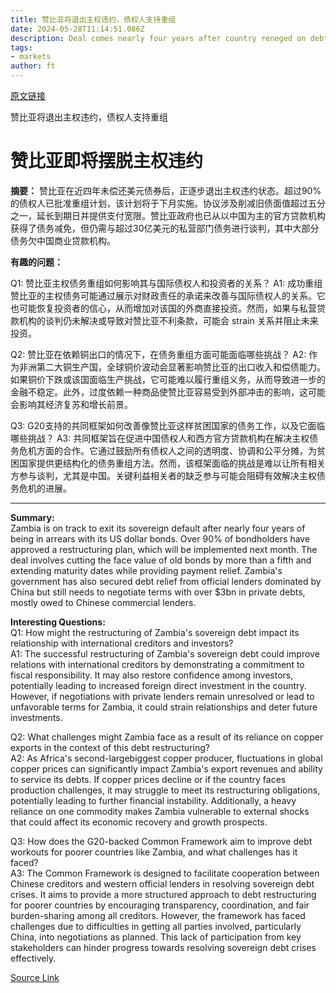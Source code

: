 ```yaml
---
title: 赞比亚将退出主权违约，债权人支持重组
date: 2024-05-28T11:14:51.086Z
description: Deal comes nearly four years after country reneged on debt
tags: 
- markets
author: ft
---
```


[原文链接](https://ft.com/content/bfa3c2f7-c3d5-4f4e-aca9-12a8c7594fcd)

赞比亚将退出主权违约，债权人支持重组

# 赞比亚即将摆脱主权违约

**摘要：**
赞比亚在近四年未偿还美元债券后，正逐步退出主权违约状态。超过90%的债权人已批准重组计划，该计划将于下月实施。协议涉及削减旧债面值超过五分之一，延长到期日并提供支付宽限。赞比亚政府也已从以中国为主的官方贷款机构获得了债务减免，但仍需与超过30亿美元的私营部门债务进行谈判，其中大部分债务欠中国商业贷款机构。

**有趣的问题：**

Q1: 赞比亚主权债务重组如何影响其与国际债权人和投资者的关系？
A1: 成功重组赞比亚的主权债务可能通过展示对财政责任的承诺来改善与国际债权人的关系。它也可能恢复投资者的信心，从而增加对该国的外商直接投资。然而，如果与私营贷款机构的谈判仍未解决或导致对赞比亚不利条款，可能会 strain 关系并阻止未来投资。

Q2: 赞比亚在依赖铜出口的情况下，在债务重组方面可能面临哪些挑战？
A2: 作为非洲第二大铜生产国，全球铜价波动会显著影响赞比亚的出口收入和偿债能力。如果铜价下跌或该国面临生产挑战，它可能难以履行重组义务，从而导致进一步的金融不稳定。此外，过度依赖一种商品使赞比亚容易受到外部冲击的影响，这可能会影响其经济复苏和增长前景。

Q3: G20支持的共同框架如何改善像赞比亚这样贫困国家的债务工作，以及它面临哪些挑战？
A3: 共同框架旨在促进中国债权人和西方官方贷款机构在解决主权债务危机方面的合作。它通过鼓励所有债权人之间的透明度、协调和公平分摊，为贫困国家提供更结构化的债务重组方法。然而，该框架面临的挑战是难以让所有相关方参与谈判，尤其是中国。关键利益相关者的缺乏参与可能会阻碍有效解决主权债务危机的进展。

---

**Summary:**  
Zambia is on track to exit its sovereign default after nearly four years of being in arrears with its US dollar bonds. Over 90% of bondholders have approved a restructuring plan, which will be implemented next month. The deal involves cutting the face value of old bonds by more than a fifth and extending maturity dates while providing payment relief. Zambia's government has also secured debt relief from official lenders dominated by China but still needs to negotiate terms with over $3bn in private debts, mostly owed to Chinese commercial lenders.

**Interesting Questions:**  
Q1: How might the restructuring of Zambia's sovereign debt impact its relationship with international creditors and investors?  
A1: The successful restructuring of Zambia's sovereign debt could improve relations with international creditors by demonstrating a commitment to fiscal responsibility. It may also restore confidence among investors, potentially leading to increased foreign direct investment in the country. However, if negotiations with private lenders remain unresolved or lead to unfavorable terms for Zambia, it could strain relationships and deter future investments.

Q2: What challenges might Zambia face as a result of its reliance on copper exports in the context of this debt restructuring?  
A2: As Africa's second-largebiggest copper producer, fluctuations in global copper prices can significantly impact Zambia's export revenues and ability to service its debts. If copper prices decline or if the country faces production challenges, it may struggle to meet its restructuring obligations, potentially leading to further financial instability. Additionally, a heavy reliance on one commodity makes Zambia vulnerable to external shocks that could affect its economic recovery and growth prospects.

Q3: How does the G20-backed Common Framework aim to improve debt workouts for poorer countries like Zambia, and what challenges has it faced?  
A3: The Common Framework is designed to facilitate cooperation between Chinese creditors and western official lenders in resolving sovereign debt crises. It aims to provide a more structured approach to debt restructuring for poorer countries by encouraging transparency, coordination, and fair burden-sharing among all creditors. However, the framework has faced challenges due to difficulties in getting all parties involved, particularly China, into negotiations as planned. This lack of participation from key stakeholders can hinder progress towards resolving sovereign debt crises effectively.

[Source Link](https://ft.com/content/bfa3c2f7-c3d5-4f4e-aca9-12a8c7594fcd)


